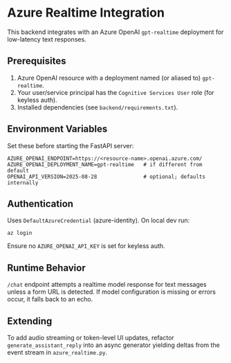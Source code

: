 Azure Realtime Integration
===========================

This backend integrates with an Azure OpenAI `gpt-realtime` deployment for low-latency text responses.

Prerequisites
-------------
1. Azure OpenAI resource with a deployment named (or aliased to) `gpt-realtime`.
2. Your user/service principal has the `Cognitive Services User` role (for keyless auth).
3. Installed dependencies (see `backend/requirements.txt`).

Environment Variables
---------------------
Set these before starting the FastAPI server:

```
AZURE_OPENAI_ENDPOINT=https://<resource-name>.openai.azure.com/
AZURE_OPENAI_DEPLOYMENT_NAME=gpt-realtime   # if different from default
OPENAI_API_VERSION=2025-08-28               # optional; defaults internally
```

Authentication
--------------
Uses `DefaultAzureCredential` (azure-identity). On local dev run:

```
az login
```
Ensure no `AZURE_OPENAI_API_KEY` is set for keyless auth.

Runtime Behavior
----------------
`/chat` endpoint attempts a realtime model response for text messages unless a form URL is detected. If model configuration is missing or errors occur, it falls back to an echo.

Extending
--------
To add audio streaming or token-level UI updates, refactor `generate_assistant_reply` into an async generator yielding deltas from the event stream in `azure_realtime.py`.
